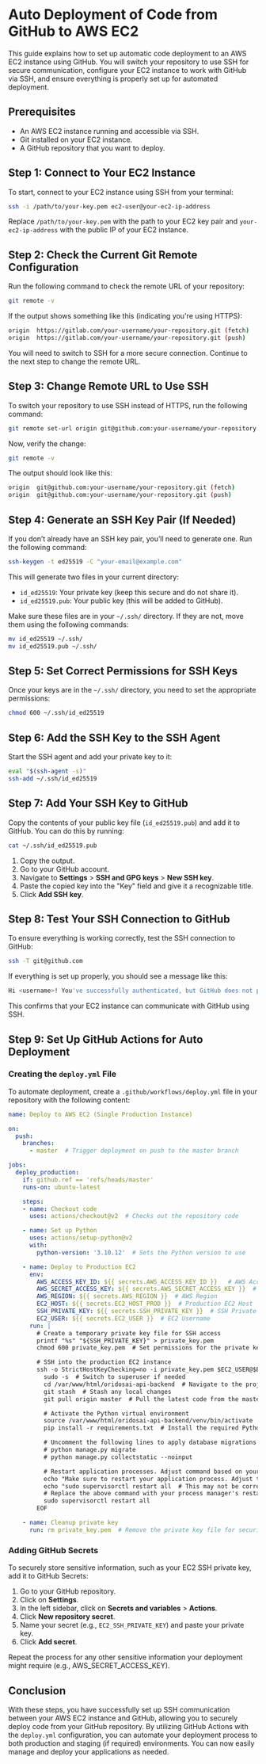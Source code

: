 # Auto Deployment of Code from GitHub to AWS EC2

This guide explains how to set up automatic code deployment to an AWS EC2 instance using GitHub. You will switch your repository to use SSH for secure communication, configure your EC2 instance to work with GitHub via SSH, and ensure everything is properly set up for automated deployment.

## Prerequisites

- An AWS EC2 instance running and accessible via SSH.
- Git installed on your EC2 instance.
- A GitHub repository that you want to deploy.

## Step 1: Connect to Your EC2 Instance

To start, connect to your EC2 instance using SSH from your terminal:

```bash
ssh -i /path/to/your-key.pem ec2-user@your-ec2-ip-address
```

Replace `/path/to/your-key.pem` with the path to your EC2 key pair and `your-ec2-ip-address` with the public IP of your EC2 instance.

## Step 2: Check the Current Git Remote Configuration

Run the following command to check the remote URL of your repository:

```bash
git remote -v
```

If the output shows something like this (indicating you're using HTTPS):

```bash
origin  https://gitlab.com/your-username/your-repository.git (fetch)
origin  https://gitlab.com/your-username/your-repository.git (push)
```

You will need to switch to SSH for a more secure connection. Continue to the next step to change the remote URL.

## Step 3: Change Remote URL to Use SSH

To switch your repository to use SSH instead of HTTPS, run the following command:

```bash
git remote set-url origin git@github.com:your-username/your-repository.git
```

Now, verify the change:

```bash
git remote -v
```

The output should look like this:

```bash
origin  git@github.com:your-username/your-repository.git (fetch)
origin  git@github.com:your-username/your-repository.git (push)
```

## Step 4: Generate an SSH Key Pair (If Needed)

If you don’t already have an SSH key pair, you’ll need to generate one. Run the following command:

```bash
ssh-keygen -t ed25519 -C "your-email@example.com"
```

This will generate two files in your current directory:

- `id_ed25519`: Your private key (keep this secure and do not share it).
- `id_ed25519.pub`: Your public key (this will be added to GitHub).

Make sure these files are in your `~/.ssh/` directory. If they are not, move them using the following commands:

```bash
mv id_ed25519 ~/.ssh/
mv id_ed25519.pub ~/.ssh/
```

## Step 5: Set Correct Permissions for SSH Keys

Once your keys are in the `~/.ssh/` directory, you need to set the appropriate permissions:

```bash
chmod 600 ~/.ssh/id_ed25519
```

## Step 6: Add the SSH Key to the SSH Agent

Start the SSH agent and add your private key to it:

```bash
eval "$(ssh-agent -s)"
ssh-add ~/.ssh/id_ed25519
```

## Step 7: Add Your SSH Key to GitHub

Copy the contents of your public key file (`id_ed25519.pub`) and add it to GitHub. You can do this by running:

```bash
cat ~/.ssh/id_ed25519.pub
```

1. Copy the output.
2. Go to your GitHub account.
3. Navigate to **Settings** > **SSH and GPG keys** > **New SSH key**.
4. Paste the copied key into the "Key" field and give it a recognizable title.
5. Click **Add SSH key**.

## Step 8: Test Your SSH Connection to GitHub

To ensure everything is working correctly, test the SSH connection to GitHub:

```bash
ssh -T git@github.com
```

If everything is set up properly, you should see a message like this:

```bash
Hi <username>! You've successfully authenticated, but GitHub does not provide shell access.
```

This confirms that your EC2 instance can communicate with GitHub using SSH.

## Step 9: Set Up GitHub Actions for Auto Deployment

### Creating the `deploy.yml` File

To automate deployment, create a `.github/workflows/deploy.yml` file in your repository with the following content:

```yaml
name: Deploy to AWS EC2 (Single Production Instance)

on:
  push:
    branches:
      - master  # Trigger deployment on push to the master branch

jobs:
  deploy_production:
    if: github.ref == 'refs/heads/master'
    runs-on: ubuntu-latest

    steps:
    - name: Checkout code
      uses: actions/checkout@v2  # Checks out the repository code

    - name: Set up Python
      uses: actions/setup-python@v2
      with:
        python-version: '3.10.12'  # Sets the Python version to use

    - name: Deploy to Production EC2
      env:
        AWS_ACCESS_KEY_ID: ${{ secrets.AWS_ACCESS_KEY_ID }}   # AWS Access Key
        AWS_SECRET_ACCESS_KEY: ${{ secrets.AWS_SECRET_ACCESS_KEY }}  # AWS Secret Access Key
        AWS_REGION: ${{ secrets.AWS_REGION }}  # AWS Region
        EC2_HOST: ${{ secrets.EC2_HOST_PROD }}  # Production EC2 Host
        SSH_PRIVATE_KEY: ${{ secrets.SSH_PRIVATE_KEY }}  # SSH Private Key
        EC2_USER: ${{ secrets.EC2_USER }}  # EC2 Username
      run: |
        # Create a temporary private key file for SSH access
        printf "%s" "${SSH_PRIVATE_KEY}" > private_key.pem
        chmod 600 private_key.pem  # Set permissions for the private key

        # SSH into the production EC2 instance
        ssh -o StrictHostKeyChecking=no -i private_key.pem $EC2_USER@$EC2_HOST << 'EOF'
          sudo -s  # Switch to superuser if needed
          cd /var/www/html/oridosai-api-backend  # Navigate to the project directory
          git stash  # Stash any local changes
          git pull origin master  # Pull the latest code from the master branch

          # Activate the Python virtual environment
          source /var/www/html/oridosai-api-backend/venv/bin/activate
          pip install -r requirements.txt  # Install the required Python packages

          # Uncomment the following lines to apply database migrations and collect static files
          # python manage.py migrate
          # python manage.py collectstatic --noinput

          # Restart application processes. Adjust command based on your process manager.
          echo "Make sure to restart your application process. Adjust the command below as necessary:"
          echo "sudo supervisorctl restart all  # This may not be correct for everyone."
          # Replace the above command with your process manager's restart command, e.g.:
          sudo supervisorctl restart all
        EOF

    - name: Cleanup private key
      run: rm private_key.pem  # Remove the private key file for security
```

### Adding GitHub Secrets

To securely store sensitive information, such as your EC2 SSH private key, add it to GitHub Secrets:

1. Go to your GitHub repository.
2. Click on **Settings**.
3. In the left sidebar, click on **Secrets and variables** > **Actions**.
4. Click **New repository secret**.
5. Name your secret (e.g., `EC2_SSH_PRIVATE_KEY`) and paste your private key.
6. Click **Add secret**.

Repeat the process for any other sensitive information your deployment might require (e.g., AWS_SECRET_ACCESS_KEY).

## Conclusion

With these steps, you have successfully set up SSH communication between your AWS EC2 instance and GitHub, allowing you to securely deploy code from your GitHub repository. By utilizing GitHub Actions with the `deploy.yml` configuration, you can automate your deployment process to both production and staging (if required) environments. You can now easily manage and deploy your applications as needed.
